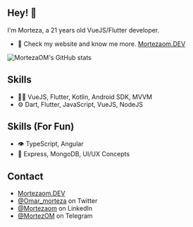 ## Hey! 👋
I'm Morteza, a 21 years old VueJS/Flutter developer.

- 🧭 Check my website and know me more. [Mortezaom.DEV](https://mortezaom.dev)

![MortezaOM's GitHub stats](https://github-readme-stats.vercel.app/api?username=mortezaom&show_icons=true&count_private=true&include_all_commits=true&&theme=radical)

## Skills
- 👨‍💻 VueJS, Flutter, Kotlin, Android SDK, MVVM
- ⚙️ Dart, Flutter, JavaScript, VueJS, NodeJS
## Skills (For Fun)
- 👁️ TypeScript, Angular
- 💽 Express, MongoDB, UI/UX Concepts

## Contact
- [Mortezaom.DEV](https://mortezaom.dev)
- [@Omar_morteza](https://twitter.com/omar_morteza) on Twitter
- [@Mortezaom](https://linkedin.com/in/mortezaom) on LinkedIn
- [@MortezOM](https://t.me/MortezOM) on Telegram

